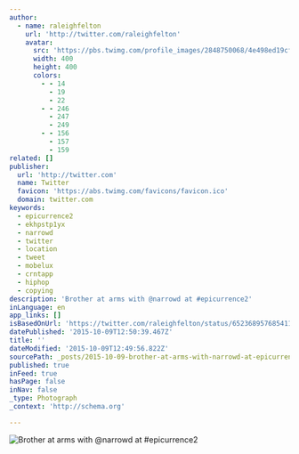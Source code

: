 ```yaml
---
author:
  - name: raleighfelton
    url: 'http://twitter.com/raleighfelton'
    avatar:
      src: 'https://pbs.twimg.com/profile_images/2848750068/4e498ed19cf9c1c1bad7161a180ca344_400x400.png'
      width: 400
      height: 400
      colors:
        - - 14
          - 19
          - 22
        - - 246
          - 247
          - 249
        - - 156
          - 157
          - 159
related: []
publisher:
  url: 'http://twitter.com'
  name: Twitter
  favicon: 'https://abs.twimg.com/favicons/favicon.ico'
  domain: twitter.com
keywords:
  - epicurrence2
  - ekhpstp1yx
  - narrowd
  - twitter
  - location
  - tweet
  - mobelux
  - crntapp
  - hiphop
  - copying
description: 'Brother at arms with @narrowd at #epicurrence2'
inLanguage: en
app_links: []
isBasedOnUrl: 'https://twitter.com/raleighfelton/status/652368957685411840'
datePublished: '2015-10-09T12:50:39.467Z'
title: ''
dateModified: '2015-10-09T12:49:56.822Z'
sourcePath: _posts/2015-10-09-brother-at-arms-with-narrowd-at-epicurrence2.md
published: true
inFeed: true
hasPage: false
inNav: false
_type: Photograph
_context: 'http://schema.org'

---
```

![Brother at arms with &commat;narrowd at &num;epicurrence2](https://pbs.twimg.com/media/CQ2uHEmUwAA-wcL.jpg:large)